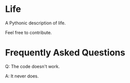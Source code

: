 # Life

A Pythonic description of life.

Feel free to contribute.


# Frequently Asked Questions

Q: The code doesn't work.

A: It never does.
